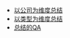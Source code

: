 
- [以公司为维度总结](https://txxs.github.io/record/leetcode/leetcodetop/basic/basic.html)
- [以类型为维度总结](https://txxs.github.io/record/leetcode/daimasuixiang/)
- [总结的QA](https://txxs.github.io/record/q&a/self/)

 

